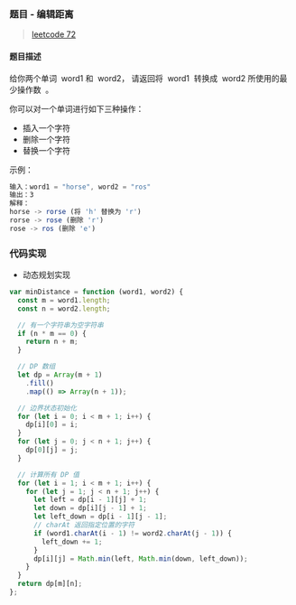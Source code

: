 ### 题目 - 编辑距离

> [leetcode 72](https://leetcode-cn.com/problems/edit-distance/)

#### 题目描述

给你两个单词  word1 和  word2， 请返回将  word1  转换成  word2 所使用的最少操作数  。

你可以对一个单词进行如下三种操作：

- 插入一个字符
- 删除一个字符
- 替换一个字符

示例：

```js
输入：word1 = "horse", word2 = "ros"
输出：3
解释：
horse -> rorse (将 'h' 替换为 'r')
rorse -> rose (删除 'r')
rose -> ros (删除 'e')
```

### 代码实现

- 动态规划实现

```js
var minDistance = function (word1, word2) {
  const m = word1.length;
  const n = word2.length;

  // 有一个字符串为空字符串
  if (n * m == 0) {
    return n + m;
  }

  // DP 数组
  let dp = Array(m + 1)
    .fill()
    .map(() => Array(n + 1));

  // 边界状态初始化
  for (let i = 0; i < m + 1; i++) {
    dp[i][0] = i;
  }
  for (let j = 0; j < n + 1; j++) {
    dp[0][j] = j;
  }

  // 计算所有 DP 值
  for (let i = 1; i < m + 1; i++) {
    for (let j = 1; j < n + 1; j++) {
      let left = dp[i - 1][j] + 1;
      let down = dp[i][j - 1] + 1;
      let left_down = dp[i - 1][j - 1];
      // charAt 返回指定位置的字符
      if (word1.charAt(i - 1) != word2.charAt(j - 1)) {
        left_down += 1;
      }
      dp[i][j] = Math.min(left, Math.min(down, left_down));
    }
  }
  return dp[m][n];
};
```
